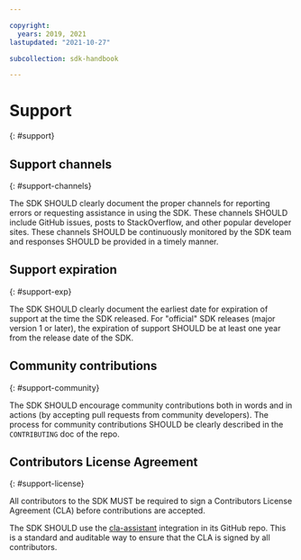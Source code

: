 ```yaml
---

copyright:
  years: 2019, 2021
lastupdated: "2021-10-27"

subcollection: sdk-handbook

---
```


# Support
{: #support}

## Support channels
{: #support-channels}

The SDK SHOULD clearly document the proper channels for reporting errors or requesting assistance in using the SDK.
These channels SHOULD include GitHub issues, posts to StackOverflow, and other popular developer sites.
These channels SHOULD be continuously monitored by the SDK team and responses SHOULD be provided in a timely manner.

## Support expiration
{: #support-exp}

The SDK SHOULD clearly document the earliest date for expiration of support at the time the SDK released.
For "official" SDK releases (major version 1 or later), the expiration of support SHOULD be at least one year
from the release date of the SDK.

## Community contributions
{: #support-community}

The SDK SHOULD encourage community contributions both in words and in actions
(by accepting pull requests from community developers).
The process for community contributions SHOULD be clearly described in the `CONTRIBUTING` doc of the repo.

## Contributors License Agreement
{: #support-license}

All contributors to the SDK MUST be required to sign a Contributors License Agreement (CLA)
before contributions are accepted.

The SDK SHOULD use the [cla-assistant](https://cla-assistant.io/) integration in its GitHub repo.
This is a standard and auditable way to ensure that the CLA is signed by all contributors.
